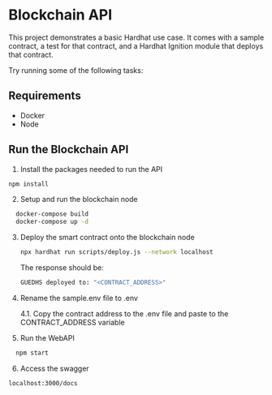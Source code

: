 # Blockchain API

This project demonstrates a basic Hardhat use case. It comes with a sample contract, a test for that contract, and a Hardhat Ignition module that deploys that contract.

Try running some of the following tasks:

## Requirements

- Docker
- Node

## Run the Blockchain API

1. Install the packages needed to run the API

```bash
npm install
```

2. Setup and run the blockchain node

```bash
  docker-compose build
  docker-compose up -d
```

3. Deploy the smart contract onto the blockchain node

    ```bash
    npx hardhat run scripts/deploy.js --network localhost
    ```

    The response should be: 
    ```bash
    GUEDHS deployed to: "<CONTRACT_ADDRESS>"
    ```

4. Rename the sample.env file to .env
    
    4.1. Copy the contract address to the .env file and paste to the CONTRACT_ADDRESS variable

5. Run the WebAPI
```bash
  npm start
```

6. Access the swagger 

``` 
localhost:3000/docs 
```